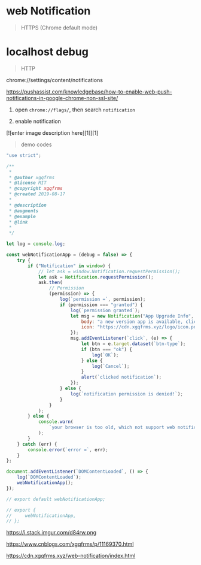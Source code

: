 # web Notification

> HTTPS (Chrome default mode)

# localhost debug

> HTTP

chrome://settings/content/notifications

https://pushassist.com/knowledgebase/how-to-enable-web-push-notifications-in-google-chrome-non-ssl-site/

1. open `chrome://flags/`, then search `notification`

2. enable notification

[![enter image description here][1]][1]

> demo codes

```js
"use strict";

/**
 *
 * @author xgqfrms
 * @license MIT
 * @copyright xgqfrms
 * @created 2019-08-17
 *
 * @description
 * @augments
 * @example
 * @link
 *
 */

let log = console.log;

const webNotificationApp = (debug = false) => {
    try {
        if ("Notification" in window) {
            // let ask = window.Notification.requestPermission();
            let ask = Notification.requestPermission();
            ask.then(
                // Permission
                (permission) => {
                    log(`permission =`, permission);
                    if (permission === "granted") {
                        log(`permission granted`);
                        let msg = new Notification("App Upgrade Info", {
                            body: "a new version app is available, click download: https://app.xgqfrms.xyz/download",
                            icon: "https://cdn.xgqfrms.xyz/logo/icon.png",
                        });
                        msg.addEventListener(`click`, (e) => {
                            let btn = e.target.dataset(`btn-type`);
                            if (btn === "ok") {
                                log(`OK`);
                            } else {
                                log(`Cancel`);
                            }
                            alert(`clicked notification`);
                        });
                    } else {
                        log(`notification permission is denied!`);
                    }
                }
            );
        } else {
            console.warn(
                `your browser is too old, which not support web notification!`
            );
        }
    } catch (err) {
        console.error(`error =`, err);
    }
};

document.addEventListener(`DOMContentLoaded`, () => {
    log(`DOMContentLoaded`);
    webNotificationApp();
});

// export default webNotificationApp;

// export {
//     webNotificationApp,
// };
```

https://i.stack.imgur.com/d84rw.png

https://www.cnblogs.com/xgqfrms/p/11169370.html

https://cdn.xgqfrms.xyz/web-notification/index.html
